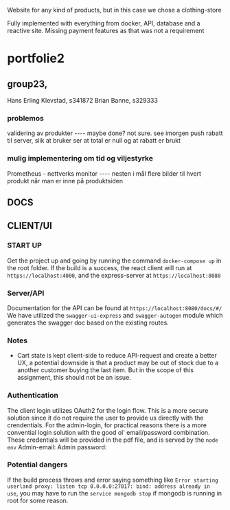 Website for any kind of products, but in this case we chose a clothing-store

Fully implemented with everything from docker, API, database and a reactive site. 
Missing payment features as that was not a requirement



# portfolie2
## group23,
Hans Erling Klevstad, s341872
Brian Banne, s329333

### problemos
validering av produkter ---- maybe done? not sure. see imorgen
push rabatt til server, slik at bruker ser at total er null og at rabatt er brukt

### mulig implementering om tid og viljestyrke
Prometheus - nettverks monitor ---- nesten i mål
flere bilder til hvert produkt når man er inne på produktsiden


## DOCS

## CLIENT/UI

### START UP

Get the project up and going by running the command `docker-compose up` in the root folder.
If the build is a success, the react client will run at `https://localhost:4000`, and the express-server at `https://localhost:8080`

### Server/API

Documentation for the API can be found at `https://localhost:8080/docs/#/`
We have utilized the `swagger-ui-express` and `swagger-autogen` module which generates the swagger doc based on the existing routes. 


### Notes

- Cart state is kept client-side to reduce API-request and create a better UX, a potential downside is that a product may be out of stock due to a another customer buying the last item. But in the scope of this assignment, this should not be an issue.

### Authentication

The client login utilizes OAuth2 for the login flow. This is a more secure solution since it do not require the user to provide us directly with the crendentials.
For the admin-login, for practical reasons there is a more convential login solution with the good ol' email/password combination. These credentials will be provided in the pdf file, and is served by the `node env`
Admin-email: 
Admin password: 

### Potential dangers

If the build process throws and error saying something like `Error starting userland proxy: listen tcp 0.0.0.0:27017: bind: address already in use`, you may have to run the `service mongodb stop` if mongodb is running in root for some reason.
